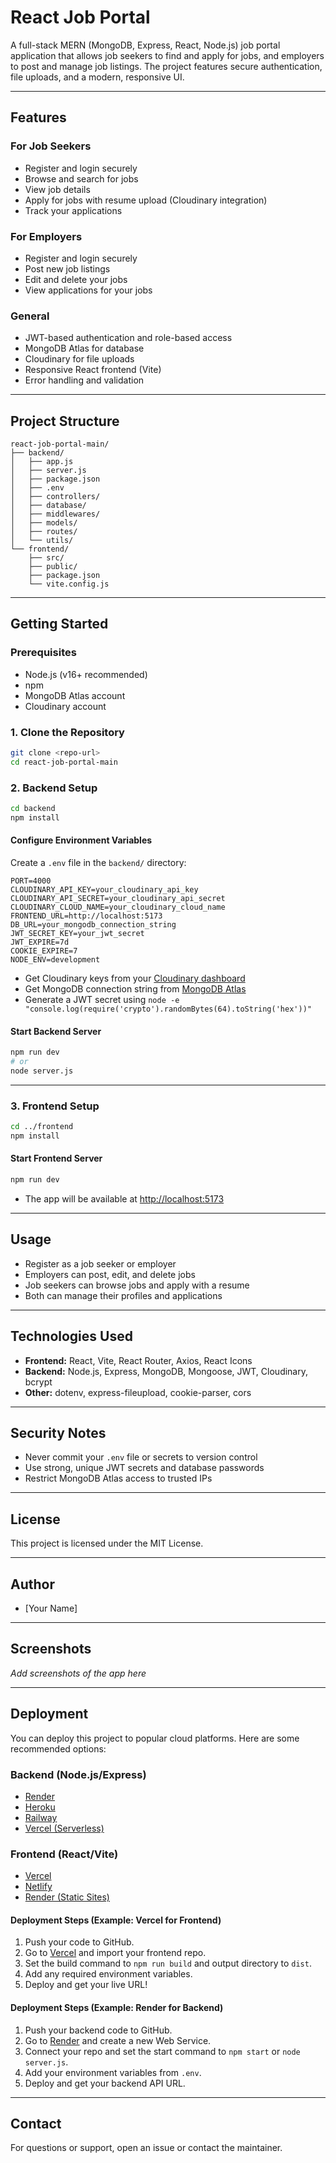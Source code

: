 # React Job Portal

A full-stack MERN (MongoDB, Express, React, Node.js) job portal application that allows job seekers to find and apply for jobs, and employers to post and manage job listings. The project features secure authentication, file uploads, and a modern, responsive UI.

---

## Features

### For Job Seekers
- Register and login securely
- Browse and search for jobs
- View job details
- Apply for jobs with resume upload (Cloudinary integration)
- Track your applications

### For Employers
- Register and login securely
- Post new job listings
- Edit and delete your jobs
- View applications for your jobs

### General
- JWT-based authentication and role-based access
- MongoDB Atlas for database
- Cloudinary for file uploads
- Responsive React frontend (Vite)
- Error handling and validation

---

## Project Structure

```
react-job-portal-main/
├── backend/
│   ├── app.js
│   ├── server.js
│   ├── package.json
│   ├── .env
│   ├── controllers/
│   ├── database/
│   ├── middlewares/
│   ├── models/
│   ├── routes/
│   └── utils/
└── frontend/
    ├── src/
    ├── public/
    ├── package.json
    └── vite.config.js
```

---

## Getting Started

### Prerequisites
- Node.js (v16+ recommended)
- npm
- MongoDB Atlas account
- Cloudinary account

### 1. Clone the Repository
```bash
git clone <repo-url>
cd react-job-portal-main
```

### 2. Backend Setup
```bash
cd backend
npm install
```

#### Configure Environment Variables
Create a `.env` file in the `backend/` directory:
```env
PORT=4000
CLOUDINARY_API_KEY=your_cloudinary_api_key
CLOUDINARY_API_SECRET=your_cloudinary_api_secret
CLOUDINARY_CLOUD_NAME=your_cloudinary_cloud_name
FRONTEND_URL=http://localhost:5173
DB_URL=your_mongodb_connection_string
JWT_SECRET_KEY=your_jwt_secret
JWT_EXPIRE=7d
COOKIE_EXPIRE=7
NODE_ENV=development
```

- Get Cloudinary keys from your [Cloudinary dashboard](https://cloudinary.com/)
- Get MongoDB connection string from [MongoDB Atlas](https://cloud.mongodb.com/)
- Generate a JWT secret using `node -e "console.log(require('crypto').randomBytes(64).toString('hex'))"`

#### Start Backend Server
```bash
npm run dev
# or
node server.js
```

---

### 3. Frontend Setup
```bash
cd ../frontend
npm install
```

#### Start Frontend Server
```bash
npm run dev
```

- The app will be available at [http://localhost:5173](http://localhost:5173)

---

## Usage
- Register as a job seeker or employer
- Employers can post, edit, and delete jobs
- Job seekers can browse jobs and apply with a resume
- Both can manage their profiles and applications

---

## Technologies Used
- **Frontend:** React, Vite, React Router, Axios, React Icons
- **Backend:** Node.js, Express, MongoDB, Mongoose, JWT, Cloudinary, bcrypt
- **Other:** dotenv, express-fileupload, cookie-parser, cors

---

## Security Notes
- Never commit your `.env` file or secrets to version control
- Use strong, unique JWT secrets and database passwords
- Restrict MongoDB Atlas access to trusted IPs

---

## License
This project is licensed under the MIT License.

---

## Author
- [Your Name]

---

## Screenshots
_Add screenshots of the app here_

---

## Deployment

You can deploy this project to popular cloud platforms. Here are some recommended options:

### Backend (Node.js/Express)
- [Render](https://render.com/)
- [Heroku](https://heroku.com/)
- [Railway](https://railway.app/)
- [Vercel (Serverless)](https://vercel.com/)

### Frontend (React/Vite)
- [Vercel](https://vercel.com/)
- [Netlify](https://netlify.com/)
- [Render (Static Sites)](https://render.com/)

#### Deployment Steps (Example: Vercel for Frontend)
1. Push your code to GitHub.
2. Go to [Vercel](https://vercel.com/) and import your frontend repo.
3. Set the build command to `npm run build` and output directory to `dist`.
4. Add any required environment variables.
5. Deploy and get your live URL!

#### Deployment Steps (Example: Render for Backend)
1. Push your backend code to GitHub.
2. Go to [Render](https://render.com/) and create a new Web Service.
3. Connect your repo and set the start command to `npm start` or `node server.js`.
4. Add your environment variables from `.env`.
5. Deploy and get your backend API URL.

---

## Contact
For questions or support, open an issue or contact the maintainer.
